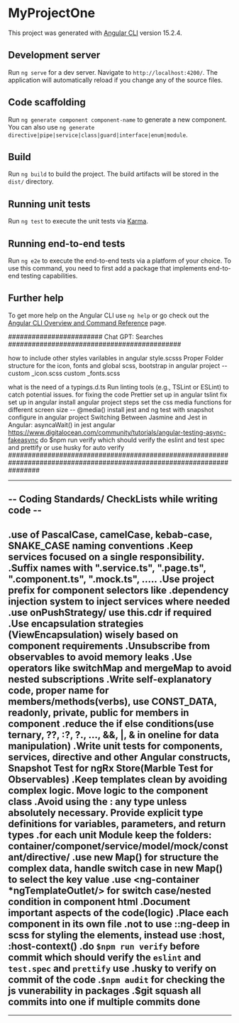 # MyProjectOne

This project was generated with [Angular CLI](https://github.com/angular/angular-cli) version 15.2.4.

## Development server

Run `ng serve` for a dev server. Navigate to `http://localhost:4200/`. The application will automatically reload if you change any of the source files.

## Code scaffolding

Run `ng generate component component-name` to generate a new component. You can also use `ng generate directive|pipe|service|class|guard|interface|enum|module`.

## Build

Run `ng build` to build the project. The build artifacts will be stored in the `dist/` directory.

## Running unit tests

Run `ng test` to execute the unit tests via [Karma](https://karma-runner.github.io).

## Running end-to-end tests

Run `ng e2e` to execute the end-to-end tests via a platform of your choice. To use this command, you need to first add a package that implements end-to-end testing capabilities.

## Further help

To get more help on the Angular CLI use `ng help` or go check out the [Angular CLI Overview and Command Reference](https://angular.io/cli) page.



######################## Chat GPT: Searches ############################################

how to include other styles varilables in angular style.scsss
Proper Folder structure for the icon, fonts and global scss, bootstrap in angular project -- 
custom _icon.scss
custom _fonts.scss

what is the need of a typings.d.ts
Run linting tools (e.g., TSLint or ESLint) to catch potential issues. for fixing the code
Prettier set up in angular
tslint fix set up in angular
install angular project steps
set the css media functions for different screen size -- @media()
install jest and ng test with snapshot configure in angular project
Switching Between Jasmine and Jest in Angular:
asyncaWait() in jest angular
        https://www.digitalocean.com/community/tutorials/angular-testing-async-fakeasync
do $npm run verify  which should verify the eslint and test spec and prettify or use husky for auto verify
########################################################################################################################


------------------------------------------------------------------------------------------------------------
-- Coding Standards/ CheckLists while writing code --
------------------------------------------------------------------------------------------------------------
.use of PascalCase, camelCase, kebab-case, SNAKE_CASE naming conventions
.Keep services focused on a single responsibility.
.Suffix names with "****.service.ts", "****.page.ts", "****.component.ts", "****.mock.ts", .....
.Use project prefix for component selectors like <skp-modal-dialog/>
.dependency injection system to inject services where needed
.use onPushStrategy/ use this.cdr if required
.Use encapsulation strategies (ViewEncapsulation) wisely based on component requirements
.Unsubscribe from observables to avoid memory leaks
.Use operators like switchMap and mergeMap to avoid nested subscriptions
.Write self-explanatory code, proper name for members/methods(verbs), use CONST_DATA, readonly, private, public for members in component
.reduce the if else conditions(use ternary, ??, :?, ?., ..., &&, |, & in oneline for data manipulation)
.Write unit tests for components, services, directive and other Angular constructs, Snapshot Test for ngRx Store(Marble Test for Observables)
.Keep templates clean by avoiding complex logic. Move logic to the component class
.Avoid using the : any type unless absolutely necessary. Provide explicit type definitions for variables, parameters, and return types
.for each unit Module keep the folders: container/componet/service/model/mock/constant/directive/
.use new Map() for structure the complex data, handle switch case in new Map() to select the key value
.use <ng-container *ngTemplateOutlet/> for switch case/nested condition in component html
.Document important aspects of the code(logic)
.Place each component in its own file
.not to use ::ng-deep in scss for styling the elements, instead use :host, :host-context()
.do `$npm run verify` before commit  which should verify the `eslint` and `test.spec` and `prettify`
   use .husky to verify on commit of the code
.`$npm audit` for checking the js vunerability in packages
.$git squash all commits into one if multiple commits done
----------------------------------------------------------------------------------------------------------------
----------------------------------------------------------------------------------------------------------------


